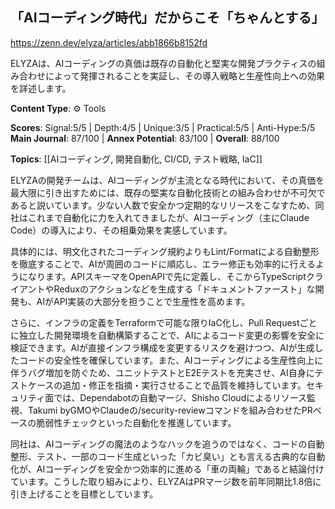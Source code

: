 ## 「AIコーディング時代」だからこそ「ちゃんとする」

https://zenn.dev/elyza/articles/abb1866b8152fd

ELYZAは、AIコーディングの真価は既存の自動化と堅実な開発プラクティスの組み合わせによって発揮されることを実証し、その導入戦略と生産性向上への効果を詳述します。

**Content Type**: ⚙️ Tools

**Scores**: Signal:5/5 | Depth:4/5 | Unique:3/5 | Practical:5/5 | Anti-Hype:5/5
**Main Journal**: 87/100 | **Annex Potential**: 83/100 | **Overall**: 88/100

**Topics**: [[AIコーディング, 開発自動化, CI/CD, テスト戦略, IaC]]

ELYZAの開発チームは、AIコーディングが主流となる時代において、その真価を最大限に引き出すためには、既存の堅実な自動化技術との組み合わせが不可欠であると説いています。少ない人数で安全かつ定期的なリリースをこなすため、同社はこれまで自動化に力を入れてきましたが、AIコーディング（主にClaude Code）の導入により、その相乗効果を実感しています。

具体的には、明文化されたコーディング規約よりもLint/Formatによる自動整形を徹底することで、AIが周囲のコードに順応し、エラー修正も効率的に行えるようになります。APIスキーマをOpenAPIで先に定義し、そこからTypeScriptクライアントやReduxのアクションなどを生成する「ドキュメントファースト」な開発も、AIがAPI実装の大部分を担うことで生産性を高めます。

さらに、インフラの定義をTerraformで可能な限りIaC化し、Pull Requestごとに独立した開発環境を自動構築することで、AIによるコード変更の影響を安全に検証できます。AIが直接インフラ構成を変更するリスクを避けつつ、AIが生成したコードの安全性を確保しています。また、AIコーディングによる生産性向上に伴うバグ増加を防ぐため、ユニットテストとE2Eテストを充実させ、AI自身にテストケースの追加・修正を指摘・実行させることで品質を維持しています。セキュリティ面では、Dependabotの自動マージ、Shisho Cloudによるリソース監視、Takumi byGMOやClaudeの/security-reviewコマンドを組み合わせたPRベースの脆弱性チェックといった自動化を推進しています。

同社は、AIコーディングの魔法のようなハックを追うのではなく、コードの自動整形、テスト、一部のコード生成といった「カビ臭い」とも言える古典的な自動化が、AIコーディングを安全かつ効率的に進める「車の両輪」であると結論付けています。こうした取り組みにより、ELYZAはPRマージ数を前年同期比1.8倍に引き上げることを目標としています。